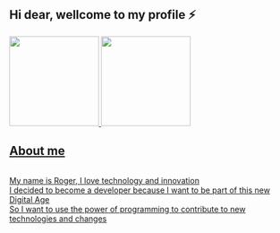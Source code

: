 ## Hi dear, wellcome to my profile ⚡
<div align="center" style="display: flex;">
  <a href="https://github.com/RogerPatiota">
  <img height="160em" src="https://github-readme-stats.vercel.app/api?username=RogerPatriota&show_icons=true&theme=gotham&include_all_commits=true&count_private=true&title_color=40e0d0&icon_color=26867c&border_color=40e0d0&text_color=d8f8f5"/>
  <img height="160em" src="https://github-readme-stats.vercel.app/api/top-langs/?username=RogerPatriota&layout=compact&langs_count=7&theme=gotham&title_color=40e0d0&border_color=40e0d0&icon_color=26867c&text_color=d8f8f5"/>
</div>

## About me
<div style="display: flex;">
  <p>My name is Roger, I love technology and innovation<br>
  I decided to become a developer because I want to be part of this new Digital Age<br>
  So I want to use the power of programming to contribute to new technologies and changes</p>
</div>
